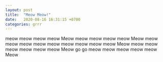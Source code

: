 ```yaml
---
layout: post
title:  "Meow Meow!"
date:   2020-08-16 16:31:15 +0700
categories: grrr
---
```

meow meow meow meow Meow meow meow meow meow Meow meow meow meow meow meow meow 
  meow meow meow Meow meow meow meow meow meow meow Meow go go
  meow meow meow meow meow Meow 
